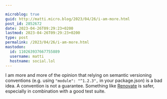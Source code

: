 ```yaml
---

microblog: true
guid: http://matti.micro.blog/2023/04/26/i-am-more.html
post_id: 2852672
date: 2023-04-26T09:29:23+0200
lastmod: 2023-04-26T09:29:23+0200
type: post
permalink: /2023/04/26/i-am-more.html
mastodon:
  id: 110263937667755889
  username: matti
  hostname: social.lol
---
```

I am more and more of the opinion that relying on semantic versioning conventions (e.g. using `"module": "^1.2.3",` in your package.json) is a bad idea. A convention is not a guarantee. Something like [Renovate](https://github.com/renovatebot/renovate) is safer, especially in combination with a good test suite.
